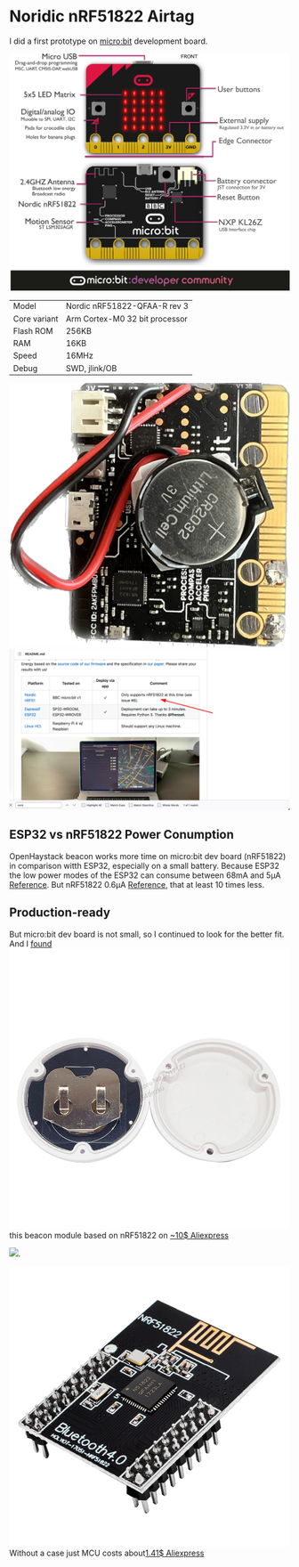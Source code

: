 # Noridic nRF51822 Airtag

I did a first prototype on [micro:bit](https://tech.microbit.org/hardware/) development board.


![](NordicNRF52822-Airtag.md-images/2023-06-08-12-55-08.png)

| | |
|-|-|
|Model|Nordic nRF51822-QFAA-R rev 3
|Core variant|Arm Cortex-M0 32 bit processor
|Flash ROM|256KB
|RAM|16KB
|Speed|16MHz
|Debug|SWD, jlink/OB

![](NordicNRF52833-Airtag.md-images/microbit-airtag.webp)
![](NordicNRF52822-Airtag.md-images/2023-06-08-12-38-39.webp)

## ESP32 vs nRF51822 Power Conumption

OpenHaystack beacon works more time on micro:bit dev board (nRF51822) in comparison witth ESP32, especially on a small battery. Because ESP32 the low power modes of the ESP32 can consume between 68mA and 5µA [Reference](https://www.arrow.com/en/research-and-events/articles/esp32-power-consumption-can-be-reduced-with-sleep-modes#:~:text=The%20upshot%20to%20all%20of,between%2068mA%20and%205%C2%B5A%2C%20or%20). But nRF51822 0.6µA [Reference](https://devzone.nordicsemi.com/guides/hardware-design-test-and-measuring/b/nrf5x/posts/nrf51-current-consumption-guide#:~:text=Schematics%20for%20the%20three%20different,27%20in%20the%20PS%20v2.), that at least 10 times less.

## Production-ready

But micro:bit dev board is not small, so I continued to look for the better fit.
And I [found](https://github.com/seemoo-lab/openhaystack/discussions/188)
![](NordicNRF52822-Airtag.md-images/2023-06-08-12-51-15.png)
this beacon module based on nRF51822 on [~10$ Aliexpress](https://aliexpress.ru/item/1005003671695188.html?gatewayAdapt=glo2rus&sku_id=12000028906157906)

![](NordicNRF52833-Airtag.md-images/2023-06-08-12-22-38.webp).

![](NordicNRF52822-Airtag.md-images/2023-06-08-12-50-26.png)
Without a case just MCU costs about[1.41$ Aliexpress](https://aliexpress.ru/item/1005003470970655.html?sku_id=12000025936371837&spm=a2g2w.productlist.search_results.0.5f464aa610OjUU)